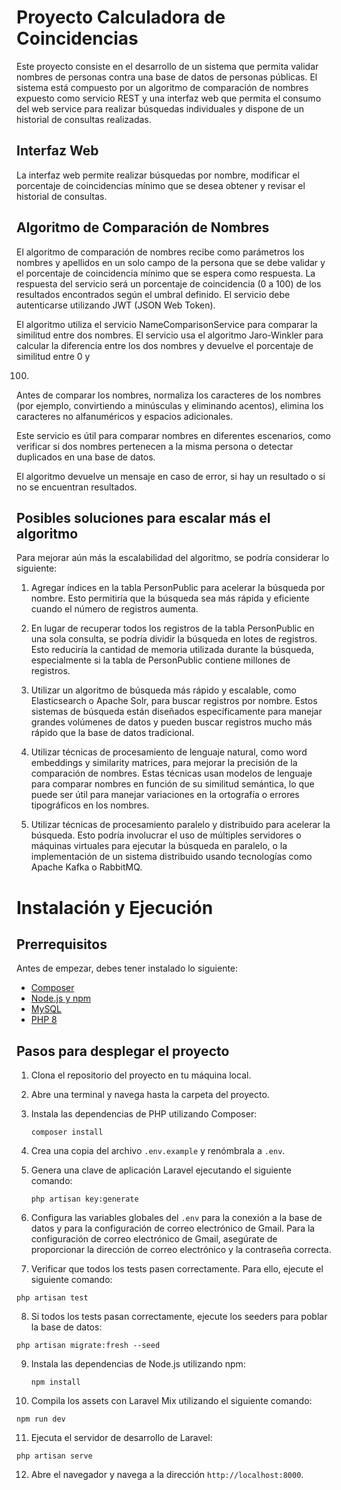 Proyecto Calculadora de Coincidencias
===============================================================================

Este proyecto consiste en el desarrollo de un sistema que permita validar nombres de personas contra una base de datos
de personas públicas. El sistema está compuesto por un algoritmo de comparación de nombres expuesto como servicio REST y
una interfaz web que permita el consumo del web service para realizar búsquedas individuales y dispone de un historial
de
consultas realizadas.

Interfaz Web
------------

La interfaz web permite realizar búsquedas por nombre, modificar el porcentaje de coincidencias mínimo que se desea
obtener y revisar el historial de consultas.

Algoritmo de Comparación de Nombres
-----------------------------------

El algoritmo de comparación de nombres recibe como parámetros los nombres y apellidos en un solo campo de la persona que
se debe validar y el porcentaje de coincidencia mínimo que se espera como respuesta. La respuesta del servicio será un
porcentaje de coincidencia (0 a 100) de los resultados encontrados según el umbral definido. El servicio debe
autenticarse utilizando JWT (JSON Web Token).

El algoritmo utiliza el servicio NameComparisonService para comparar la similitud entre dos nombres. El servicio usa el
algoritmo Jaro-Winkler para calcular la diferencia entre los dos nombres y devuelve el porcentaje de similitud entre 0 y

100.

Antes de comparar los nombres, normaliza los caracteres de los nombres (por ejemplo, convirtiendo a minúsculas y
eliminando acentos), elimina los caracteres no alfanuméricos y espacios adicionales.

Este servicio es útil para comparar nombres en diferentes escenarios, como verificar si dos nombres pertenecen a la
misma persona o detectar duplicados en una base de datos.

El algoritmo devuelve un mensaje en caso de error, si hay un resultado o si no se encuentran resultados.

Posibles soluciones para escalar más el algoritmo
------------

Para mejorar aún más la escalabilidad del algoritmo, se podría considerar lo siguiente:

1. Agregar índices en la tabla PersonPublic para acelerar la búsqueda por nombre. Esto permitiría que la búsqueda sea
   más rápida y eficiente cuando el número de registros aumenta.

2. En lugar de recuperar todos los registros de la tabla PersonPublic en una sola consulta, se podría dividir la
   búsqueda en lotes de registros. Esto reduciría la cantidad de memoria utilizada durante la búsqueda, especialmente si
   la tabla de PersonPublic contiene millones de registros.

3. Utilizar un algoritmo de búsqueda más rápido y escalable, como Elasticsearch o Apache Solr, para buscar registros por
   nombre. Estos sistemas de búsqueda están diseñados específicamente para manejar grandes volúmenes de datos y pueden
   buscar registros mucho más rápido que la base de datos tradicional.

4. Utilizar técnicas de procesamiento de lenguaje natural, como word embeddings y similarity matrices, para mejorar la
   precisión de la comparación de nombres. Estas técnicas usan modelos de lenguaje para comparar nombres en función de
   su similitud semántica, lo que puede ser útil para manejar variaciones en la ortografía o errores tipográficos en los
   nombres.

5. Utilizar técnicas de procesamiento paralelo y distribuido para acelerar la búsqueda. Esto podría involucrar el uso de
   múltiples servidores o máquinas virtuales para ejecutar la búsqueda en paralelo, o la implementación de un sistema
   distribuido usando tecnologías como Apache Kafka o RabbitMQ.

Instalación y Ejecución
=========================================================

Prerrequisitos
--------------

Antes de empezar, debes tener instalado lo siguiente:

* [Composer](https://getcomposer.org/)
* [Node.js y npm](https://nodejs.org/)
* [MySQL](https://www.mysql.com/)
* [PHP 8](https://www.php.net/)

Pasos para desplegar el proyecto
--------------------------------

1. Clona el repositorio del proyecto en tu máquina local.

2. Abre una terminal y navega hasta la carpeta del proyecto.

3. Instala las dependencias de PHP utilizando Composer:

   `composer install`

4. Crea una copia del archivo `.env.example` y renómbrala a `.env`.

5. Genera una clave de aplicación Laravel ejecutando el siguiente comando:

   `php artisan key:generate`

6. Configura las variables globales del `.env` para la conexión a la base de datos y para la configuración de correo
   electrónico de Gmail. Para la configuración de correo electrónico de Gmail, asegúrate de proporcionar la dirección de
   correo electrónico y la contraseña correcta.

7. Verificar que todos los tests pasen correctamente. Para ello, ejecute el siguiente comando:

`php artisan test`

8. Si todos los tests pasan correctamente, ejecute los seeders para poblar la base de datos:

`php artisan migrate:fresh --seed`

9. Instala las dependencias de Node.js utilizando npm:

   `npm install`

10. Compila los assets con Laravel Mix utilizando el siguiente comando:

`npm run dev`

11. Ejecuta el servidor de desarrollo de Laravel:

`php artisan serve`

12. Abre el navegador y navega a la dirección `http://localhost:8000`.
